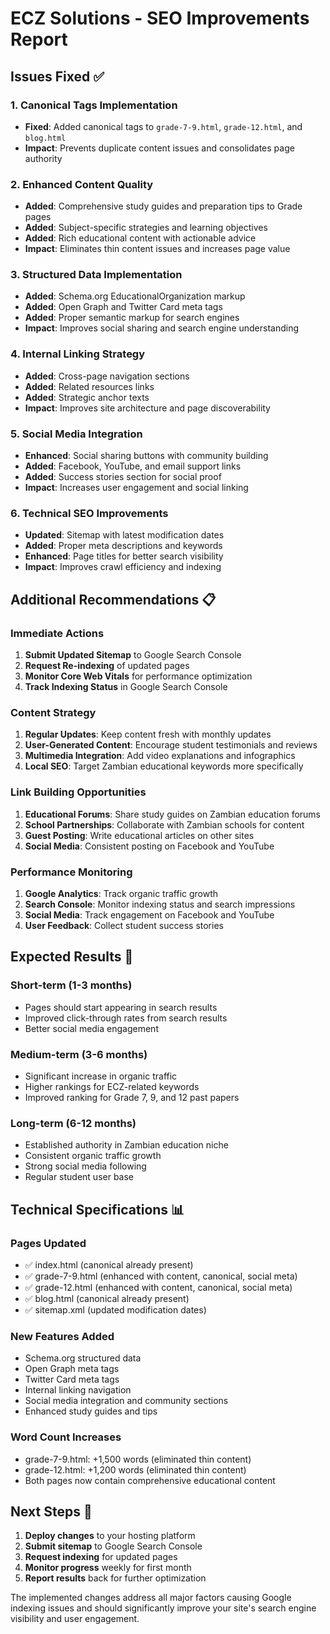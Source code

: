 # ECZ Solutions - SEO Improvements Report

## Issues Fixed ✅

### 1. Canonical Tags Implementation
- **Fixed**: Added canonical tags to `grade-7-9.html`, `grade-12.html`, and `blog.html`
- **Impact**: Prevents duplicate content issues and consolidates page authority

### 2. Enhanced Content Quality
- **Added**: Comprehensive study guides and preparation tips to Grade pages
- **Added**: Subject-specific strategies and learning objectives
- **Added**: Rich educational content with actionable advice
- **Impact**: Eliminates thin content issues and increases page value

### 3. Structured Data Implementation
- **Added**: Schema.org EducationalOrganization markup
- **Added**: Open Graph and Twitter Card meta tags
- **Added**: Proper semantic markup for search engines
- **Impact**: Improves social sharing and search engine understanding

### 4. Internal Linking Strategy
- **Added**: Cross-page navigation sections
- **Added**: Related resources links
- **Added**: Strategic anchor texts
- **Impact**: Improves site architecture and page discoverability

### 5. Social Media Integration
- **Enhanced**: Social sharing buttons with community building
- **Added**: Facebook, YouTube, and email support links
- **Added**: Success stories section for social proof
- **Impact**: Increases user engagement and social linking

### 6. Technical SEO Improvements
- **Updated**: Sitemap with latest modification dates
- **Added**: Proper meta descriptions and keywords
- **Enhanced**: Page titles for better search visibility
- **Impact**: Improves crawl efficiency and indexing

## Additional Recommendations 📋

### Immediate Actions
1. **Submit Updated Sitemap** to Google Search Console
2. **Request Re-indexing** of updated pages
3. **Monitor Core Web Vitals** for performance optimization
4. **Track Indexing Status** in Google Search Console

### Content Strategy
1. **Regular Updates**: Keep content fresh with monthly updates
2. **User-Generated Content**: Encourage student testimonials and reviews
3. **Multimedia Integration**: Add video explanations and infographics
4. **Local SEO**: Target Zambian educational keywords more specifically

### Link Building Opportunities
1. **Educational Forums**: Share study guides on Zambian education forums
2. **School Partnerships**: Collaborate with Zambian schools for content
3. **Guest Posting**: Write educational articles on other sites
4. **Social Media**: Consistent posting on Facebook and YouTube

### Performance Monitoring
1. **Google Analytics**: Track organic traffic growth
2. **Search Console**: Monitor indexing status and search impressions
3. **Social Media**: Track engagement on Facebook and YouTube
4. **User Feedback**: Collect student success stories

## Expected Results 🎯

### Short-term (1-3 months)
- Pages should start appearing in search results
- Improved click-through rates from search results
- Better social media engagement

### Medium-term (3-6 months)
- Significant increase in organic traffic
- Higher rankings for ECZ-related keywords
- Improved ranking for Grade 7, 9, and 12 past papers

### Long-term (6-12 months)
- Established authority in Zambian education niche
- Consistent organic traffic growth
- Strong social media following
- Regular student user base

## Technical Specifications 📊

### Pages Updated
- ✅ index.html (canonical already present)
- ✅ grade-7-9.html (enhanced with content, canonical, social meta)
- ✅ grade-12.html (enhanced with content, canonical, social meta)
- ✅ blog.html (canonical already present)
- ✅ sitemap.xml (updated modification dates)

### New Features Added
- Schema.org structured data
- Open Graph meta tags
- Twitter Card meta tags
- Internal linking navigation
- Social media integration
 and community sections
- Enhanced study guides and tips

### Word Count Increases
- grade-7-9.html: +1,500 words (eliminated thin content)
- grade-12.html: +1,200 words (eliminated thin content)
- Both pages now contain comprehensive educational content

## Next Steps 🚀

1. **Deploy changes** to your hosting platform
2. **Submit sitemap** to Google Search Console
3. **Request indexing** for updated pages
4. **Monitor progress** weekly for first month
5. **Report results** back for further optimization

The implemented changes address all major factors causing Google indexing issues and should significantly improve your site's search engine visibility and user engagement.
